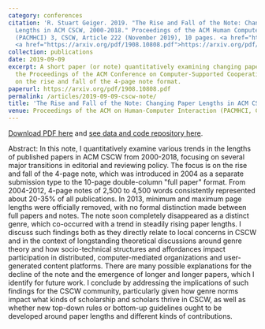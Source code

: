 ```yaml
---
category: conferences
citation: 'R. Stuart Geiger. 2019. "The Rise and Fall of the Note: Changing Paper
  Lengths in ACM CSCW, 2000-2018." Proceedings of the ACM Human Computer Interaction
  (PACMHCI) 3, CSCW, Article 222 (November 2019), 10 pages. <a href="https://doi.org/10.1145/3359324">https://doi.org/10.1145/3359324</a>
  <a href="https://arxiv.org/pdf/1908.10808.pdf">https://arxiv.org/pdf/1908.10808.pdf</a>'
collection: publications
date: 2019-09-09
excerpt: A short paper (or note) quantitatively examining changing paper lengths in
  the Proceedings of the ACM Conference on Computer-Supported Cooperative Work, focusing
  on the rise and fall of the 4-page note format.
paperurl: https://arxiv.org/pdf/1908.10808.pdf
permalink: /articles/2019-09-09-cscw-note/
title: 'The Rise and Fall of the Note: Changing Paper Lengths in ACM CSCW, 2000-2018'
venue: Proceedings of the ACM on Human-Computer Interaction (PACMHCI, CSCW 2019)
---
```


<a href="https://arxiv.org/pdf/1908.10808.pdf">Download PDF here</a> and <a href="https://github.com/staeiou/cscw19-paper-lengths">see data and code repository here</a>.

Abstract: In this note, I quantitatively examine various trends in the lengths of published papers in ACM CSCW from 2000-2018, focusing on several major transitions in editorial and reviewing policy. The focus is on the rise and fall of the 4-page note, which was introduced in 2004 as a separate submission type to the 10-page double-column "full paper" format. From 2004-2012, 4-page notes of 2,500 to 4,500 words consistently represented about 20-35% of all publications. In 2013, minimum and maximum page lengths were officially removed, with no formal distinction made between full papers and notes. The note soon completely disappeared as a distinct genre, which co-occurred with a trend in steadily rising paper lengths. I discuss such findings both as they directly relate to local concerns in CSCW and in the context of longstanding theoretical discussions around genre theory and how socio-technical structures and affordances impact participation in distributed, computer-mediated organizations and user-generated content platforms. There are many possible explanations for the decline of the note and the emergence of longer and longer papers, which I identify for future work. I conclude by addressing the implications of such findings for the CSCW community, particularly given how genre norms impact what kinds of scholarship and scholars thrive in CSCW, as well as whether new top-down rules or bottom-up guidelines ought to be developed around paper lengths and different kinds of contributions.